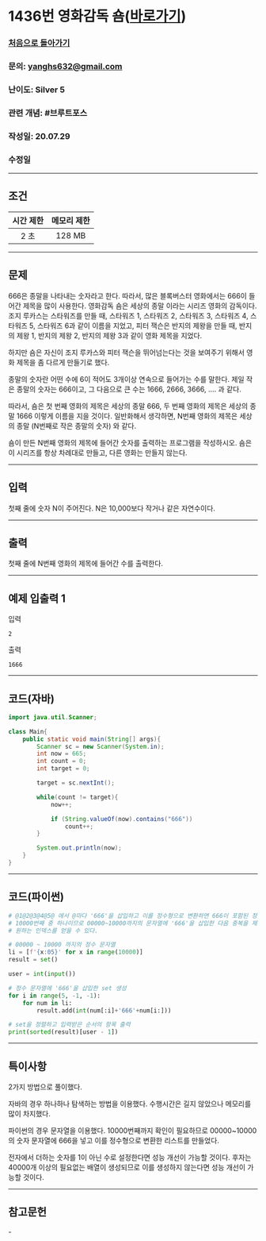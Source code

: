 # 1436번 영화감독 숌([바로가기](https://www.acmicpc.net/problem/1436))

### [처음으로 돌아가기](/README.md)
### 문의: yanghs632@gmail.com
### 난이도: Silver 5
### 관련 개념: #브루트포스
### 작성일: 20.07.29
### 수정일

---
## 조건
시간 제한|메모리 제한|
:---:|:---:
2 초|128 MB

---
## 문제
666은 종말을 나타내는 숫자라고 한다. 따라서, 많은 블록버스터 영화에서는 666이 들어간 제목을 많이 사용한다. 영화감독 숌은 세상의 종말 이라는 시리즈 영화의 감독이다. 조지 루카스는 스타워즈를 만들 때, 스타워즈 1, 스타워즈 2, 스타워즈 3, 스타워즈 4, 스타워즈 5, 스타워즈 6과 같이 이름을 지었고, 피터 잭슨은 반지의 제왕을 만들 때, 반지의 제왕 1, 반지의 제왕 2, 반지의 제왕 3과 같이 영화 제목을 지었다.

하지만 숌은 자신이 조지 루카스와 피터 잭슨을 뛰어넘는다는 것을 보여주기 위해서 영화 제목을 좀 다르게 만들기로 했다.

종말의 숫자란 어떤 수에 6이 적어도 3개이상 연속으로 들어가는 수를 말한다. 제일 작은 종말의 숫자는 666이고, 그 다음으로 큰 수는 1666, 2666, 3666, .... 과 같다.

따라서, 숌은 첫 번째 영화의 제목은 세상의 종말 666, 두 번째 영화의 제목은 세상의 종말 1666 이렇게 이름을 지을 것이다. 일반화해서 생각하면, N번째 영화의 제목은 세상의 종말 (N번째로 작은 종말의 숫자) 와 같다.

숌이 만든 N번째 영화의 제목에 들어간 숫자를 출력하는 프로그램을 작성하시오. 숌은 이 시리즈를 항상 차례대로 만들고, 다른 영화는 만들지 않는다.

---
## 입력
첫째 줄에 숫자 N이 주어진다. N은 10,000보다 작거나 같은 자연수이다.

---
## 출력
첫째 줄에 N번째 영화의 제목에 들어간 수를 출력한다.

---
## 예제 입출력 1
입력
```
2
```

출력
```
1666
```

---
## 코드(자바)
```java
import java.util.Scanner;

class Main{
    public static void main(String[] args){
        Scanner sc = new Scanner(System.in);
        int now = 665;
        int count = 0;
        int target = 0;

        target = sc.nextInt();

        while(count != target){
            now++;

            if (String.valueOf(now).contains("666"))
                count++;
        }

        System.out.println(now);
    }
}
```

---
## 코드(파이썬)
```python
# @1@2@3@4@5@ 에서 @마다 '666'을 삽입하고 이를 정수형으로 변환하면 666이 포함된 정수가 나온다.
# 10000번째 중 하나이므로 00000~10000까지의 문자열에 '666'을 삽입한 다음 중복을 제거한다면
# 원하는 인덱스를 얻을 수 있다.

# 00000 ~ 10000 까지의 정수 문자열
li = [f'{x:05}' for x in range(10000)]
result = set()

user = int(input())

# 정수 문자열에 '666'을 삽입한 set 생성
for i in range(5, -1, -1):
    for num in li:
        result.add(int(num[:i]+'666'+num[i:]))

# set을 정렬하고 입력받은 순서의 항목 출력
print(sorted(result)[user - 1])
```

---
## 특이사항
2가지 방법으로 풀이했다.

자바의 경우 하나하나 탐색하는 방법을 이용했다. 수행시간은 길지 않았으나 메모리를 많이 차지했다.

파이썬의 경우 문자열을 이용했다. 10000번째까지 확인이 필요하므로 00000~10000의 숫자 문자열에 666을 넣고 이를 정수형으로 변환한 리스트를 만들었다.

전자에서 더하는 숫자를 1이 아닌 수로 설정한다면 성능 개선이 가능할 것이다. 후자는 40000개 이상의 필요없는 배열이 생성되므로 이를 생성하지 않는다면 성능 개선이 가능할 것이다.

---
## 참고문헌
\-